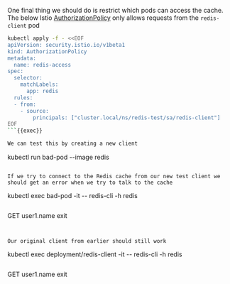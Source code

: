 

One final thing we should do is restrict which pods can access the cache. The below Istio [AuthorizationPolicy](https://istio.io/latest/docs/reference/config/security/authorization-policy) only allows requests from the `redis-client` pod

```bash
kubectl apply -f - <<EOF
apiVersion: security.istio.io/v1beta1
kind: AuthorizationPolicy
metadata:
  name: redis-access
spec:
  selector:
    matchLabels:
      app: redis
  rules:
  - from:
    - source:
        principals: ["cluster.local/ns/redis-test/sa/redis-client"]
EOF
```{{exec}}

We can test this by creating a new client

```
kubectl run bad-pod --image redis
```{{exec}}

If we try to connect to the Redis cache from our new test client we should get an error when we try to talk to the cache

```
kubectl exec bad-pod -it -- redis-cli -h redis
```{{exec}}

```
GET user1.name
exit
```{{exec}}


Our original client from earlier should still work

```
kubectl exec deployment/redis-client -it -- redis-cli -h redis
```{{exec}}

```
GET user1.name
exit
```{{exec}}